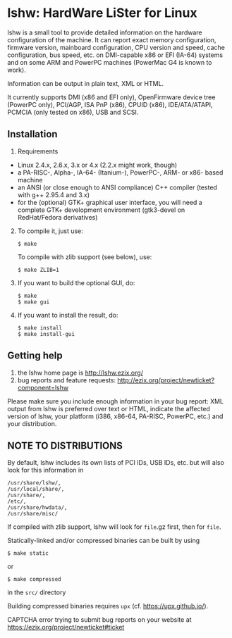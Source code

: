 lshw: HardWare LiSter for Linux
===============================

lshw is a small tool to provide detailed information on the hardware configuration of the machine. It can report exact memory configuration, firmware version, mainboard configuration, CPU version and speed, cache configuration, bus speed, etc. on DMI-capable x86 or EFI (IA-64) systems and on some ARM and PowerPC machines (PowerMac G4 is known to work).

Information can be output in plain text, XML or HTML.

It currently supports DMI (x86 and EFI only), OpenFirmware device tree
(PowerPC only), PCI/AGP, ISA PnP (x86), CPUID (x86), IDE/ATA/ATAPI, PCMCIA
(only tested on x86), USB and SCSI.

Installation
------------

 1. Requirements
   - Linux 2.4.x, 2.6.x, 3.x or 4.x (2.2.x might work, though)
   - a PA-RISC-, Alpha-, IA-64- (Itanium-), PowerPC-, ARM- or x86- based machine
   - an ANSI (or close enough to ANSI compliance) C++ compiler (tested with g++ 2.95.4 and 3.x)
   - for the (optional) GTK+ graphical user interface, you will need a
	complete GTK+ development environment (gtk3-devel on RedHat/Fedora derivatives)

 2. To compile it, just use:

    	$ make

    To compile with zlib support (see below), use:

    	$ make ZLIB=1

 3. If you want to build the optional GUI, do:

    	$ make
    	$ make gui

 4. If you want to install the result, do:

    	$ make install
    	$ make install-gui

Getting help
------------

 1. the lshw home page is http://lshw.ezix.org/
 2. bug reports and feature requests: http://ezix.org/project/newticket?component=lshw

   Please make sure you include enough information in your bug report: XML output from lshw is preferred over text or HTML, indicate the affected version of lshw, your platform (i386, x86-64, PA-RISC, PowerPC, etc.) and your distribution.

NOTE TO DISTRIBUTIONS
---------------------

By default, lshw includes its own lists of PCI IDs, USB IDs, etc. but will also look for this information in

	/usr/share/lshw/,
	/usr/local/share/,
	/usr/share/,
	/etc/,
	/usr/share/hwdata/,
	/usr/share/misc/

If compiled with zlib support, lshw will look for `file`.gz first, then for `file`.

Statically-linked and/or compressed binaries can be built by using

    $ make static

or

    $ make compressed

in the `src/` directory

Building compressed binaries requires `upx` (cf. https://upx.github.io/).

CAPTCHA error trying to submit bug reports on your website at https://ezix.org/project/newticket#ticket
